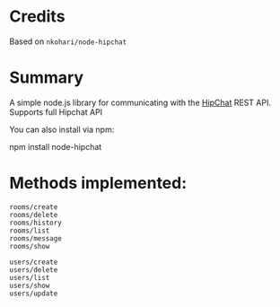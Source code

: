 Credits
=======
Based on `nkohari/node-hipchat`

Summary
=======
A simple node.js library for communicating with the [HipChat](http://hipchat.com/) REST API.
Supports full Hipchat API

You can also install via npm:

  npm install node-hipchat


Methods implemented:
====================

`rooms/create`  
`rooms/delete`  
`rooms/history`  
`rooms/list`  
`rooms/message`  
`rooms/show`  
  
`users/create`  
`users/delete`  
`users/list`  
`users/show`  
`users/update`  


